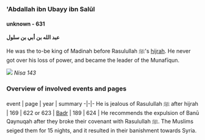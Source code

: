 ### 'Abdallah ibn Ubayy ibn Salūl
#### unknown - 631

**عبد الله بن أبي بن سلول**

He was the to-be king of Madinah before Rasulullah ﷺ's [hijrah](../events/0622_10Hijrah). He never got over his loss of power, and became the leader of the Munafīqun.

![](/timeline/img/1-143.png)
*Nisa 143*

### Overview of involved events and pages

event | page | year | summary
-|-|-
He is jealous of Rasulullah ﷺ after hijrah | 169 | 622 or 623 |
[Badr](../events/0624_Badr) | 189 | 624 | He recommends the expulsion of Banū Qaynuqah after they broke their covenant with Rasulullah ﷺ. The Muslims seiged them for 15 nights, and it resulted in their banishment towards Syria.
